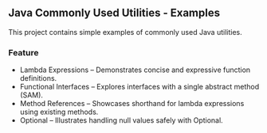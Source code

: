 ## Java Commonly Used Utilities - Examples

This project contains simple examples of commonly used Java utilities.

### Feature

- Lambda Expressions – Demonstrates concise and expressive function definitions.
- Functional Interfaces – Explores interfaces with a single abstract method (SAM).
- Method References – Showcases shorthand for lambda expressions using existing methods.
- Optional – Illustrates handling null values safely with Optional.
